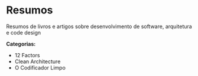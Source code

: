 # Resumos

Resumos de livros e artigos sobre desenvolvimento de software, arquitetura e code design

**Categorias:**

- 12 Factors
- Clean Architecture
- O Codificador Limpo
